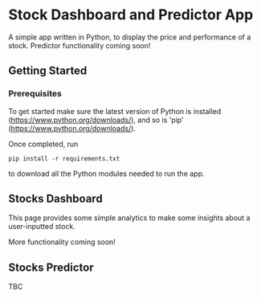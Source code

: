 # Stock Dashboard and Predictor App
A simple app written in Python, to display the price and performance of a stock. Predictor functionality coming soon!

## Getting Started
### Prerequisites
To get started make sure the latest version of Python is installed (https://www.python.org/downloads/), and so is 'pip' (https://www.python.org/downloads/).

Once completed, run
```
pip install -r requirements.txt
```
to download all the Python modules needed to run the app.

## Stocks Dashboard
This page provides some simple analytics to make some insights about a user-inputted stock. 

More functionality coming soon!

## Stocks Predictor

TBC